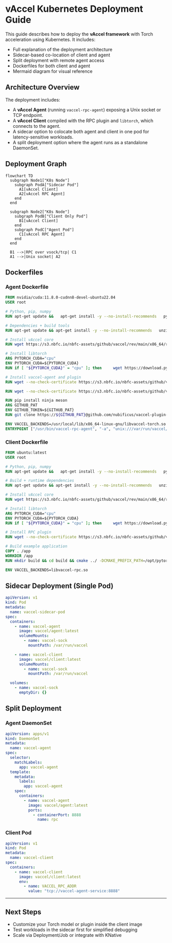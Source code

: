# vAccel Kubernetes Deployment Guide

This guide describes how to deploy the **vAccel framework** with Torch
acceleration using Kubernetes. It includes:

- Full explanation of the deployment architecture
- Sidecar-based co-location of client and agent
- Split deployment with remote agent access
- Dockerfiles for both client and agent
- Mermaid diagram for visual reference

## Architecture Overview

The deployment includes:

- A **vAccel Agent** (running `vaccel-rpc-agent`) exposing a Unix socket or TCP
  endpoint.
- A **vAccel Client** compiled with the RPC plugin and `libtorch`, which
  connects to the agent.
- A sidecar option to colocate both agent and client in one pod for
  latency-sensitive workloads.
- A split deployment option where the agent runs as a standalone DaemonSet.

## Deployment Graph

```mermaid
flowchart TD
  subgraph Node1["K8s Node"]
    subgraph PodA["Sidecar Pod"]
      A1[vAccel Client]
      A2[vAccel RPC Agent]
    end
  end

  subgraph Node2["K8s Node"]
    subgraph PodB["Client Only Pod"]
      B1[vAccel Client]
    end
    subgraph PodC["Agent Pod"]
      C1[vAccel RPC Agent]
    end
  end

  B1 -->|RPC over vsock/tcp| C1
  A1 -->|Unix socket| A2
```

## Dockerfiles

### Agent Dockerfile

```dockerfile
FROM nvidia/cuda:11.8.0-cudnn8-devel-ubuntu22.04
USER root

# Python, pip, numpy
RUN apt-get update &&   apt-get install -y --no-install-recommends   python3-dev python3-pip python3-setuptools python3-wheel   python3-yaml python3-typing-extensions python3-numpy &&   apt-get clean && rm -rf /var/lib/apt/lists/*

# Dependencies + build tools
RUN apt-get update && apt-get install -y --no-install-recommends   unzip libopenblas-dev libjpeg-dev libpng-dev libtiff-dev   libavcodec-dev libavformat-dev libswscale-dev libv4l-dev   libxvidcore-dev libx264-dev libatlas-base-dev gfortran libffi-dev   wget cmake gcc g++ make libssl-dev git build-essential   pkg-config libcurl4-openssl-dev rsync &&   apt-get clean && rm -rf /var/lib/apt/lists/*

# Install vAccel core
RUN wget https://s3.nbfc.io/nbfc-assets/github/vaccel/rev/main/x86_64/release/vaccel_latest_amd64.deb &&     dpkg -i vaccel_latest_amd64.deb && rm vaccel_latest_amd64.deb && ldconfig

# Install libtorch
ARG PYTORCH_CUDA="cpu"
ENV PYTORCH_CUDA=${PYTORCH_CUDA}
RUN if [ "${PYTORCH_CUDA}" = "cpu" ]; then     wget https://download.pytorch.org/libtorch/cpu/libtorch-cxx11-abi-shared-with-deps-2.5.1%2Bcpu.zip &&     unzip libtorch-cxx11-abi-shared-with-deps-2.5.1+cpu.zip &&     rsync -a libtorch/ /usr/local/ && rm -rf libtorch*;   else     wget https://download.pytorch.org/libtorch/cu118/libtorch-cxx11-abi-shared-with-deps-2.5.1%2Bcu118.zip &&     unzip libtorch-cxx11-abi-shared-with-deps-2.5.1+cu118.zip &&     rsync -a libtorch/ /usr/local/ && rm -rf libtorch*;   fi

# Install vaccel-agent and plugin
RUN wget --no-check-certificate https://s3.nbfc.io/nbfc-assets/github/vaccel/rust/rev/main/x86_64/release/vaccel-rpc-agent_latest_amd64.deb &&     dpkg -i vaccel-rpc-agent_latest_amd64.deb && rm vaccel-rpc-agent_latest_amd64.deb

RUN wget --no-check-certificate https://s3.nbfc.io/nbfc-assets/github/vaccel/plugins/torch/rev/main/x86_64/release/vaccel-torch-latest-bin.tar.gz &&     tar -zxvf vaccel-torch-latest-bin.tar.gz --strip-components=1 -C / && rm vaccel-torch-latest-bin.tar.gz

RUN pip install ninja meson
ARG GITHUB_PAT
ENV GITHUB_TOKEN=${GITHUB_PAT}
RUN git clone https://${GITHUB_PAT}@github.com/nubificus/vaccel-plugin-torch &&     cd vaccel-plugin-torch && meson setup build && meson compile -C build && meson install -C build

ENV VACCEL_BACKENDS=/usr/local/lib/x86_64-linux-gnu/libvaccel-torch.so
ENTRYPOINT ["/usr/bin/vaccel-rpc-agent", "-a", "unix:///var/run/vaccel/vaccel.sock"]
```

### Client Dockerfile

```dockerfile
FROM ubuntu:latest
USER root

# Python, pip, numpy
RUN apt-get update &&   apt-get install -y --no-install-recommends   python3-dev python3-pip python3-setuptools python3-wheel   python3-yaml python3-typing-extensions python3-numpy &&   apt-get clean && rm -rf /var/lib/apt/lists/*

# Build + runtime dependencies
RUN apt-get update && apt-get install -y --no-install-recommends   unzip libopenblas-dev libjpeg-dev libpng-dev libtiff-dev   libavcodec-dev libavformat-dev libswscale-dev libv4l-dev   libxvidcore-dev libx264-dev libatlas-base-dev gfortran libffi-dev   wget cmake gcc g++ make libssl-dev &&   apt-get clean && rm -rf /var/lib/apt/lists/*

# Install vAccel core
RUN wget https://s3.nbfc.io/nbfc-assets/github/vaccel/rev/main/x86_64/release/vaccel_latest_amd64.deb &&     dpkg -i vaccel_latest_amd64.deb && rm vaccel_latest_amd64.deb && ldconfig

# Install libtorch
ARG PYTORCH_CUDA="cpu"
ENV PYTORCH_CUDA=${PYTORCH_CUDA}
RUN if [ "${PYTORCH_CUDA}" = "cpu" ]; then     wget https://download.pytorch.org/libtorch/cpu/libtorch-cxx11-abi-shared-with-deps-2.5.1%2Bcpu.zip &&     unzip libtorch-cxx11-abi-shared-with-deps-2.5.1+cpu.zip &&     mv libtorch /opt/pytorch && rm -rf libtorch*;   else     wget https://download.pytorch.org/libtorch/cu118/libtorch-cxx11-abi-shared-with-deps-2.5.1%2Bcu118.zip &&     unzip libtorch-cxx11-abi-shared-with-deps-2.5.1+cu118.zip &&     mv libtorch /opt/pytorch && rm -rf libtorch*;   fi

# Install RPC plugin
RUN wget --no-check-certificate https://s3.nbfc.io/nbfc-assets/github/vaccel/plugins/rpc/rev/main/x86_64/release/vaccel-rpc_latest_amd64.deb &&     dpkg -i vaccel-rpc_latest_amd64.deb && rm vaccel-rpc_latest_amd64.deb

# Build example application
COPY . /app
WORKDIR /app
RUN mkdir build && cd build && cmake ../ -DCMAKE_PREFIX_PATH=/opt/pytorch && make

ENV VACCEL_BACKENDS=libvaccel-rpc.so
```

## Sidecar Deployment (Single Pod)

```yaml
apiVersion: v1
kind: Pod
metadata:
  name: vaccel-sidecar-pod
spec:
  containers:
    - name: vaccel-agent
      image: vaccel/agent:latest
      volumeMounts:
        - name: vaccel-sock
          mountPath: /var/run/vaccel

    - name: vaccel-client
      image: vaccel/client:latest
      volumeMounts:
        - name: vaccel-sock
          mountPath: /var/run/vaccel

  volumes:
    - name: vaccel-sock
      emptyDir: {}
```

## Split Deployment

### Agent DaemonSet

```yaml
apiVersion: apps/v1
kind: DaemonSet
metadata:
  name: vaccel-agent
spec:
  selector:
    matchLabels:
      app: vaccel-agent
  template:
    metadata:
      labels:
        app: vaccel-agent
    spec:
      containers:
        - name: vaccel-agent
          image: vaccel/agent:latest
          ports:
            - containerPort: 8888
              name: rpc
```

### Client Pod

```yaml
apiVersion: v1
kind: Pod
metadata:
  name: vaccel-client
spec:
  containers:
    - name: vaccel-client
      image: vaccel/client:latest
      env:
        - name: VACCEL_RPC_ADDR
          value: "tcp://vaccel-agent-service:8888"
```

---

## Next Steps

- Customize your Torch model or plugin inside the client image
- Test workloads in the sidecar first for simplified debugging
- Scale via Deployment/Job or integrate with KNative
